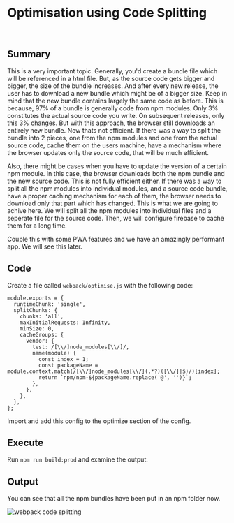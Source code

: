 # Optimisation using Code Splitting

&nbsp;

## Summary

This is a very important topic. Generally, you'd create a bundle file which will be referenced in a html file. But, as the source code gets bigger and bigger, the size of the bundle increases. And after every new release, the user has to download a new bundle which might be of a bigger size. Keep in mind that the new bundle contains largely the same code as before. This is because, 97% of a bundle is generally code from npm modules. Only 3% constitutes the actual source code you write. On subsequent releases, only this 3% changes. But with this approach, the browser still downloads an entirely new bundle. Now thats not efficient. If there was a way to split the bundle into 2 pieces, one from the npm modules and one from the actual source code, cache them on the users machine, have a mechanism where the browser updates only the source code, that will be much efficient.

Also, there might be cases when you have to update the version of a certain npm module. In this case, the browser downloads both the npm bundle and the new source code. This is not fully efficient either. If there was a way to split all the npm modules into individual modules, and a source code bundle, have a proper caching mechanism for each of them, the browser needs to download only that part which has changed. This is what we are going to achive here. We will split all the npm modules into individual files and a seperate file for the source code. Then, we will configure firebase to cache them for a long time.

Couple this with some PWA features and we have an amazingly performant app. We will see this later.

## Code

Create a file called `webpack/optimise.js` with the following code:

    module.exports = {
      runtimeChunk: 'single',
      splitChunks: {
        chunks: 'all',
        maxInitialRequests: Infinity,
        minSize: 0,
        cacheGroups: {
          vendor: {
            test: /[\\/]node_modules[\\/]/,
            name(module) {
              const index = 1;
              const packageName = module.context.match(/[\\/]node_modules[\\/](.*?)([\\/]|$)/)[index];
              return `npm/npm-${packageName.replace('@', '')}`;
            },
          },
        },
      },
    };

Import and add this config to the optimize section of the config.

## Execute

Run `npm run build:prod` and examine the output.

## Output

You can see that all the npm bundles have been put in an npm folder now.

![webpack code splitting](/img/webpack-code-splitting.jpg "webpack code splitting")
